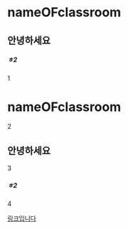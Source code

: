# nameOFclassroom
## 안녕하세요
##### ㅎ2
1

# nameOFclassroom

2

## 안녕하세요

3

##### ㅎ2

4

[링크입니다](https://www.youtube.com/)
